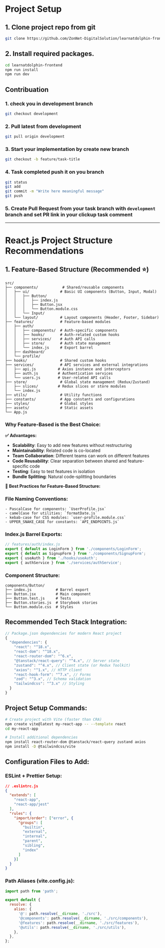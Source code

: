 # Project Setup

## 1. Clone project repo from git

```bash
git clone https://github.com/ZonNet-DigitalSolution/learnatdolphin-frontend.git
```

## 2. Install required packages.

```bash
cd learnatdolphin-frontend
npm run install
npm run dev
```


## Contribuation

### 1. check you in development branch

```bash
git checkout development
```

### 2. Pull latest from development

```bash
git pull origin development
```

### 3. Start your implementation by create new branch

```bash
git checkout -b feature/task-title
```

### 4. Task completed push it on you branch

```bash
git status
git add
git commit -m "Write here meaningful message"
git push
```

### 5. Create Pull Request from your task branch with `development` branch and set PR link in your clickup task comment


-------
# React.js Project Structure Recommendations

## 1. Feature-Based Structure (Recommended ⭐)

```
src/
├── components/           # Shared/reusable components
│   ├── ui/              # Basic UI components (Button, Input, Modal)
│   │   ├── Button/
│   │   │   ├── index.js
│   │   │   ├── Button.jsx
│   │   │   └── Button.module.css
│   │   └── Input/
│   └── layout/          # Layout components (Header, Footer, Sidebar)
├── features/            # Feature-based modules
│   ├── auth/
│   │   ├── components/  # Auth-specific components
│   │   ├── hooks/       # Auth-related custom hooks
│   │   ├── services/    # Auth API calls
│   │   ├── store/       # Auth state management
│   │   └── index.js     # Export barrel
│   ├── dashboard/
│   └── profile/
├── hooks/               # Shared custom hooks
├── services/            # API services and external integrations
│   ├── api.js          # Axios instance and interceptors
│   ├── auth.js         # Authentication services
│   └── users.js        # User-related API calls
├── store/               # Global state management (Redux/Zustand)
│   ├── slices/         # Redux slices or store modules
│   └── index.js
├── utils/               # Utility functions
├── constants/           # App constants and configurations
├── styles/              # Global styles
├── assets/              # Static assets
└── App.js
```

### Why Feature-Based is the Best Choice:

**✅ Advantages:**
- **Scalability**: Easy to add new features without restructuring
- **Maintainability**: Related code is co-located
- **Team Collaboration**: Different teams can work on different features
- **Code Reusability**: Clear separation between shared and feature-specific code
- **Testing**: Easy to test features in isolation
- **Bundle Splitting**: Natural code-splitting boundaries

**🚀 Best Practices for Feature-Based Structure:**

### File Naming Conventions:
```
- PascalCase for components: `UserProfile.jsx`
- camelCase for utilities: `formatDate.js`
- kebab-case for CSS modules: `user-profile.module.css`
- UPPER_SNAKE_CASE for constants: `API_ENDPOINTS.js`
```

### Index.js Barrel Exports:
```javascript
// features/auth/index.js
export { default as LoginForm } from './components/LoginForm';
export { default as SignupForm } from './components/SignupForm';
export { useAuth } from './hooks/useAuth';
export { authService } from './services/authService';
```

### Component Structure:
```
components/Button/
├── index.js           # Barrel export
├── Button.jsx         # Main component
├── Button.test.js     # Tests
├── Button.stories.js  # Storybook stories
└── Button.module.css  # Styles
```

## Recommended Tech Stack Integration:

```javascript
// Package.json dependencies for modern React project
{
  "dependencies": {
    "react": "^18.x",
    "react-dom": "^18.x",
    "react-router-dom": "^6.x",
    "@tanstack/react-query": "^4.x", // Server state
    "zustand": "^4.x", // Client state (or Redux Toolkit)
    "axios": "^1.x", // HTTP client
    "react-hook-form": "^7.x", // Forms
    "zod": "^3.x", // Schema validation
    "tailwindcss": "^3.x" // Styling
  }
}
```

## Project Setup Commands:

```bash
# Create project with Vite (faster than CRA)
npm create vite@latest my-react-app -- --template react
cd my-react-app

# Install additional dependencies
npm install react-router-dom @tanstack/react-query zustand axios
npm install -D @tailwindcss/vite
```

## Configuration Files to Add:

### ESLint + Prettier Setup:
```json
// .eslintrc.js
{
  "extends": [
    "react-app",
    "react-app/jest"
  ],
  "rules": {
    "import/order": ["error", {
      "groups": [
        "builtin",
        "external",
        "internal",
        "parent",
        "sibling",
        "index"
      ]
    }]
  }
}
```

### Path Aliases (vite.config.js):
```javascript
import path from 'path';

export default {
  resolve: {
    alias: {
      '@': path.resolve(__dirname, './src'),
      '@components': path.resolve(__dirname, './src/components'),
      '@features': path.resolve(__dirname, './src/features'),
      '@utils': path.resolve(__dirname, './src/utils'),
    },
  },
};
```
